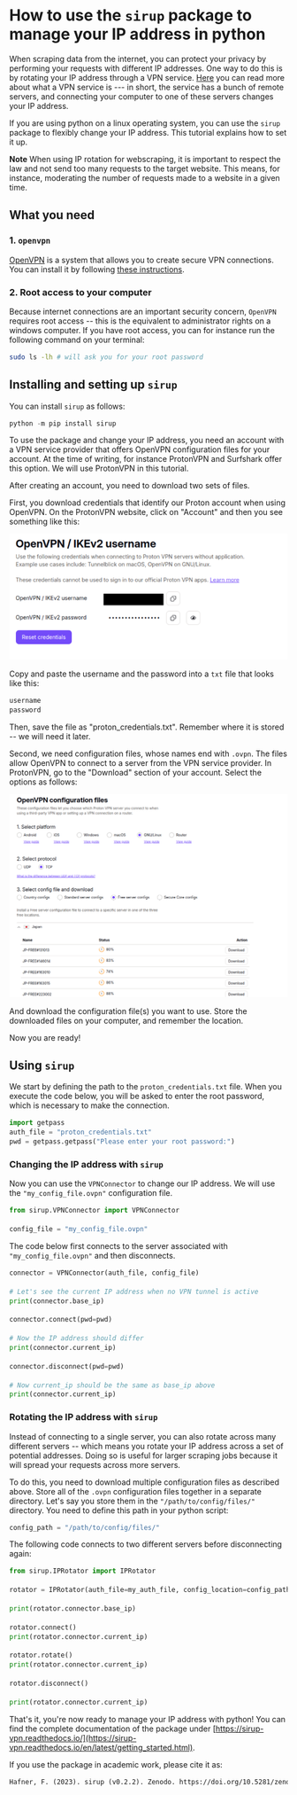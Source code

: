 
# How to use the `sirup` package to manage your IP address in python

When scraping data from the internet, you can protect your privacy by performing your requests with different IP addresses. One way to do this is by rotating your IP address through a VPN service. [Here](https://azure.microsoft.com/en-us/resources/cloud-computing-dictionary/what-is-vpn#:~:text=A%20VPN%2C%20which%20stands%20for,and%20firewalls%20on%20the%20internet.) you can read more about what a VPN service is --- in short, the service has a bunch of remote servers, and connecting your computer to one of these servers changes your IP address. 

If you are using python on a linux operating system, you can use the `sirup` package to flexibly change your IP address. This tutorial explains how to set it up.

**Note**
When using IP rotation for webscraping, it is important to respect the law and not send too many requests to the target website. This means, for instance, moderating the number of requests made to a website in a given time. 


## What you need 

### 1. `openvpn`

[OpenVPN](https://en.wikipedia.org/wiki/OpenVPN) is a system that allows you to create secure VPN connections. You can install it by following [these instructions](https://community.openvpn.net/openvpn/wiki/OpenvpnSoftwareRepos).


### 2. Root access to your computer

Because internet connections are an important security concern, `OpenVPN` requires root access -- this is the equivalent to administrator rights on a windows computer. If you have root access, you can for instance run the following command on your terminal:

```bash
sudo ls -lh # will ask you for your root password
``` 


## Installing and setting up `sirup`

You can install `sirup` as follows:

```python
python -m pip install sirup
```

To use the package and change your IP address, you need an account with a VPN service provider that offers OpenVPN configuration files for your account. At the time of writing, for instance ProtonVPN and Surfshark offer this option. We will use ProtonVPN in this tutorial.

After creating an account, you need to download two sets of files. 

First, you download credentials that identify our Proton account when using OpenVPN. On the ProtonVPN website, click on "Account" and then you see something like this:

![file](./screenshot-proton-username-clean.png)

Copy and paste the username and the password into a `txt` file that looks like this:

```txt
username
password
```

Then, save the file as "proton_credentials.txt". Remember where it is stored -- we will need it later.

Second, we need configuration files, whose names end with `.ovpn`. The files allow OpenVPN to connect to a server from the VPN service provider. In ProtonVPN, go to the "Download" section of your account. Select the options as follows:


![file](./screenshot-proton-ovpn-files.png)

And download the configuration file(s) you want to use. Store the downloaded files on your computer, and remember the location. 

Now you are ready!


## Using `sirup`

We start by defining the path to the `proton_credentials.txt` file. When you execute the code below, you will be asked to enter the root password, which is necessary to make the connection.


```python
import getpass
auth_file = "proton_credentials.txt"
pwd = getpass.getpass("Please enter your root password:")
```

### Changing the IP address with `sirup`

Now you can use the `VPNConnector` to change our IP address. We will use the `"my_config_file.ovpn"` configuration file.

```python
from sirup.VPNConnector import VPNConnector

config_file = "my_config_file.ovpn"
```

The code below first connects to the server associated with `"my_config_file.ovpn"` and then disconnects. 

```python
connector = VPNConnector(auth_file, config_file)

# Let's see the current IP address when no VPN tunnel is active
print(connector.base_ip) 

connector.connect(pwd=pwd)

# Now the IP address should differ
print(connector.current_ip)

connector.disconnect(pwd=pwd)

# Now current_ip should be the same as base_ip above
print(connector.current_ip) 
```


### Rotating the IP address with `sirup`

Instead of connecting to a single server, you can also rotate across many different servers -- which means you rotate your IP address across a set of potential addresses. Doing so is useful for larger scraping jobs because it will spread your requests across more servers.

To do this, you need to download multiple configuration files as described above. Store all of the `.ovpn` configuration files together in a separate directory. Let's say you store them in the `"/path/to/config/files/"` directory. You need to define this path in your python script:

```python
config_path = "/path/to/config/files/" 
```

The following code connects to two different servers before disconnecting again:

```python
from sirup.IPRotator import IPRotator

rotator = IPRotator(auth_file=my_auth_file, config_location=config_path, seed=seed) # this will ask for the root password

print(rotator.connector.base_ip) 

rotator.connect()
print(rotator.connector.current_ip) 

rotator.rotate()
print(rotator.connector.current_ip) 

rotator.disconnect()

print(rotator.connector.current_ip) 

```

That's it, you're now ready to manage your IP address with python! You can find the complete documentation of the package under [https://sirup-vpn.readthedocs.io/](https://sirup-vpn.readthedocs.io/en/latest/getting_started.html).


If you use the package in academic work, please cite it as:

```txt
Hafner, F. (2023). sirup (v0.2.2). Zenodo. https://doi.org/10.5281/zenodo.10261949
```